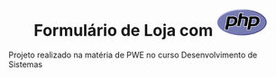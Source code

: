  <h1 align='center'>Formulário de Loja com <img width='90px' src='formulario-loja/img/PHP-logo.jpg'></img></h1>


Projeto realizado na matéria de PWE no curso Desenvolvimento de Sistemas
